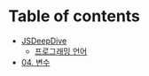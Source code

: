 # Table of contents

* [JSDeepDive](README.md)
  * [프로그래밍 언어](ch.1/프로그래밍.md)
* [04. 변수](ch.4/변수.md)
